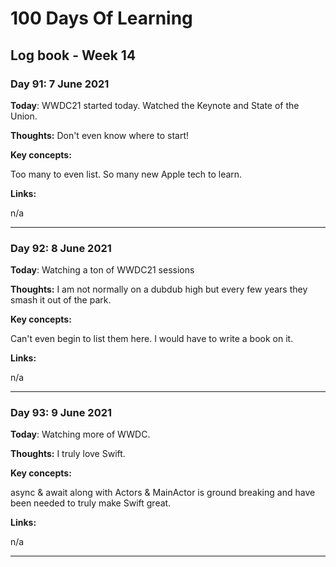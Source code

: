 # 100 Days Of Learning

## Log book - Week 14

### Day 91: 7 June 2021

**Today**: WWDC21 started today. Watched the Keynote and State of the Union.

**Thoughts:** Don't even know where to start!

**Key concepts:**

Too many to even list. So many new Apple tech to learn.

**Links:**

n/a

---

### Day 92: 8 June 2021

**Today**: Watching a ton of WWDC21 sessions

**Thoughts:** I am not normally on a dubdub high but every few years they smash it out of the park.

**Key concepts:**

Can't even begin to list them here. I would have to write a book on it.

**Links:**

n/a

---

### Day 93: 9 June 2021

**Today**: Watching more of WWDC.

**Thoughts:** I truly love Swift.

**Key concepts:**

async & await along with Actors & MainActor is ground breaking and have been needed to truly make Swift great.

**Links:**

n/a

---
